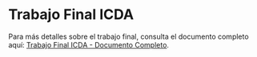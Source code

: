 # Trabajo Final ICDA

Para más detalles sobre el trabajo final, consulta el documento completo aquí: [Trabajo Final ICDA - Documento Completo](./documentation.md).
